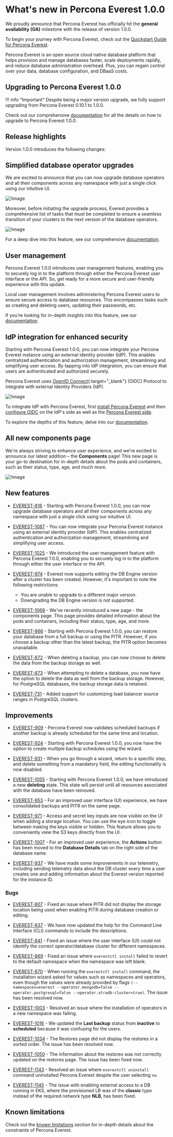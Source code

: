 # What's new in Percona Everest 1.0.0

We proudly announce that Percona Everest has officially hit the **general availability (GA)** milestone with the release of version 1.0.0.

To begin your journey with Percona Everest, check out the [Quickstart Guide for Percona Everest](../quickstart-guide/quick-install.md).

Percona Everest is an open source cloud native database platform that helps provision and manage databases faster, scale deployments rapidly, and reduce database administration overhead. Plus, you can regain control over your data, database configuration, and DBaaS costs.

## Upgrading to Percona Everest 1.0.0

!!! info "Important"
    Despite being a major version upgrade, we fully support upgrading from Percona Everest 0.10.1 to 1.0.0.

Check out our comprehensive [documentation](https://docs.percona.com/everest/upgrade_with_cli.html) for all the details on how to upgrade to Percona Everest 1.0.0.

## Release highlights

Version 1.0.0 introduces the following changes:

## Simplified database operator upgrades

We are excited to announce that you can now upgrade database operators and all their components across any namespace with just a single click using our intuitive UI.

![!image](../images/upgrade_operator.png)

Moreover, before initiating the upgrade process, Everest provides a comprehensive list of tasks that must be completed to ensure a seamless transition of your clusters to the next version of the database operators.

![!image](../images/operator_upgrade_pending.png)

For a deep dive into this feature, see our comprehensive [documentation](https://docs.percona.com/everest/upgrade_operators.html).


## User management

Percona Everest 1.0.0 introduces user management features, enabling you to securely log in to the platform through either the Percona Everest user interface or the API. So, get ready for a more secure and user-friendly experience with this update.
		
Local user management involves administering Percona Everest users to ensure secure access to database resources. This encompasses tasks such as creating and deleting users, updating their passwords, etc.

If you’re looking for in-depth insights into this feature, see our [documentation](https://docs.percona.com/everest/administer/manage_users.html).


## IdP integration for enhanced security

Starting with Percona Everest 1.0.0, you can now integrate your Percona Everest instance using an external identity provider (IdP). This enables centralized authentication and authorization management, streamlining and simplifying user access. By tapping into IdP integration, you can ensure that users are authenticated and authorized securely.

Percona Everest uses [OpenID Connect](https://auth0.com/docs/authenticate/protocols/openid-connect-protocol){:target="_blank"} (OIDC) Protocol to integrate with external Identity Providers (IdP).

![!image](../images/sso_login.png)

To integrate IdP with Percona Everest, first [install Percona Everest](../install/installEverest.md) and then [configure OIDC](../administer/IdP_integration#configure-oidc-on-the-providerss-side) on the IdP's side as well as the [Percona Everest side](../administer/IdP_integration#configure-oidc-on-percona-everest-side).

To explore the depths of this feature, delve into our [documentation](https://docs.percona.com/everest/administer/Idp_integration.html).


## All new components page

We're always striving to enhance user experience, and we're excited to announce our latest addition – the **Components** page! This new page is your go-to destination for in-depth details about the pods and containers, such as their status, type, age, and much more.

![!image](../images/components_page.png)


## New features

- [EVEREST-816](https://perconadev.atlassian.net/browse/EVEREST-816) - Starting with Percona Everest 1.0.0, you can now upgrade database operators and all their components across any namespace with just a single click using our intuitive UI.


- [EVEREST-1087](https://perconadev.atlassian.net/browse/EVEREST-1087) - You can now integrate your Percona Everest instance using an external identity provider (IdP). This enables centralized authentication and authorization management, streamlining and simplifying user access.


- [EVEREST-1025](https://perconadev.atlassian.net/browse/EVEREST-1025) - We introduced the user management feature with Percona Everest 1.0.0, enabling you to securely log in to the platform through either the user interface or the API.


- [EVEREST-974](https://perconadev.atlassian.net/browse/EVEREST-974) - Everest now supports editing the DB Engine version after a cluster has been created. However, it's important to note the following restrictions:

    - You are unable to upgrade to a different major version. 
    - Downgrading the DB Engine version is not supported.

- [EVEREST-1069](https://perconadev.atlassian.net/browse/EVEREST-1069) - We've recently introduced a new page - the components page. This page provides detailed information about the pods and containers, including their status, type, age, and more.

- [EVEREST-866](https://perconadev.atlassian.net/browse/EVEREST-866) - Starting with Percona Everest 1.0.0, you can restore your database from a full backup or using the PITR. However, if you choose a backup other than the latest backup, the PITR option becomes unavailable.

- [EVEREST-872](https://perconadev.atlassian.net/browse/EVEREST-872) - When deleting a backup, you can now choose to delete the data from the backup storage as well.

- [EVEREST-873](https://perconadev.atlassian.net/browse/EVEREST-873) - When attempting to delete a database, you now have the option to delete the data as well from the backup storage. However, for PostgreSQL databases, the backup storage data is retained.


- [EVEREST-731](https://perconadev.atlassian.net/browse/EVEREST-731) - Added support for customizing load balancer source ranges in PostgreSQL clusters.


## Improvements

- [EVEREST-909](https://perconadev.atlassian.net/browse/EVEREST-909) - Percona Everest now validates scheduled backups if another backup is already scheduled for the same time and location.


- [EVEREST-924](https://perconadev.atlassian.net/browse/EVEREST-924) - Starting with Percona Everest 1.0.0, you now have the option to create multiple backup schedules using the wizard.


- [EVEREST-931](https://perconadev.atlassian.net/browse/EVEREST-931) - When you go through a wizard, return to a specific step, and delete something from a mandatory field, the editing functionality is now disabled.

- [EVEREST-1055](https://perconadev.atlassian.net/browse/EVEREST-1055) - Starting with Percona Everest 1.0.0, we have introduced a new **deleting** state. This state will persist until all resources associated with the database have been removed.

- [EVEREST-953](https://perconadev.atlassian.net/browse/EVEREST-953) - For an improved user interface (UI) experience, we have consolidated backups and PITR on the same page.

- [EVEREST-971](https://perconadev.atlassian.net/browse/EVEREST-971) - Access and secret key inputs are now visible on the UI when adding a storage location. You can use the eye icon to toggle between making the keys visible or hidden. This feature allows you to conveniently view the S3 keys directly from the UI.


- [EVEREST-1007](https://perconadev.atlassian.net/browse/EVEREST-1007) - For an improved user experience, the **Actions** button has been moved to the **Database Details** tab on the right side of the database name.

- [EVEREST-937](https://perconadev.atlassian.net/browse/EVEREST-937) - We have made some improvements in our telemetry, including sending telemetry data about the DB cluster every time a user creates one and adding information about the Everest version reported for the instance ID.


### Bugs

- [EVEREST-807](https://perconadev.atlassian.net/browse/EVEREST-807) - Fixed an issue where PITR did not display the storage location being used when enabling PITR during database creation or editing.


- [EVEREST-837](https://perconadev.atlassian.net/browse/EVEREST-837) - We have now updated the help for the Command Line Interface (CLI) commands to include the descriptions.

- [EVEREST-841](https://perconadev.atlassian.net/browse/EVEREST-841) - Fixed an issue where the user interface (UI) could not identify the correct operator/database cluster for different namespaces.

- [EVEREST-869](https://perconadev.atlassian.net/browse/EVEREST-869) - Fixed an issue where `everestctl install` failed to revert to the default namespace when the namespace was left blank.

- [EVEREST-870](https://perconadev.atlassian.net/browse/EVEREST-870) - When running the `everestctl install` command, the installation wizard asked for values such as namespaces and operators, even though the values were already provided by flags `(--namespaces=everest --operator.mongodb=false --operator.postgresql=false --operator.xtradb-cluster=true)`. The issue has been resolved now.



- [EVEREST-1003](https://perconadev.atlassian.net/browse/EVEREST-1003) - Resolved an issue where the installation of operators in a new namespace was failing.


- [EVEREST-1016](https://perconadev.atlassian.net/browse/EVEREST-1016) - We updated the **Last backup** status from **inactive** to **scheduled** because it was confusing for the users.


- [EVEREST-1034](https://perconadev.atlassian.net/browse/EVEREST-1034) - The Restores page did not display the restores in a sorted order. The issue has been resolved now.


- [EVEREST-1050](https://perconadev.atlassian.net/browse/EVEREST-1050) - The information about the restores was not correctly updated on the restores page. The issue has been fixed now.


- [EVEREST-1143](https://perconadev.atlassian.net/browse/EVEREST-1143) - Resolved an issue where `everestctl uninstall` command uninstalled Percona Everest despite the user selecting `no`.


- [EVEREST-1145](https://perconadev.atlassian.net/browse/EVEREST-1145) - The issue with enabling external access to a DB running in EKS, where the provisioned LB was of the **classic** type instead of the required network type **NLB**, has been fixed.


## Known limitations

Check out the [known limitations](https://docs.percona.com/everest/reference/known_limitations.html) section for in-depth details about the constraints of Percona Everest.
















